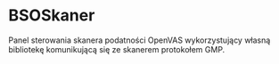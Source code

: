 # BSOSkaner
Panel sterowania skanera podatności OpenVAS wykorzystujący własną bibliotekę komunikującą się ze skanerem protokołem GMP. 
